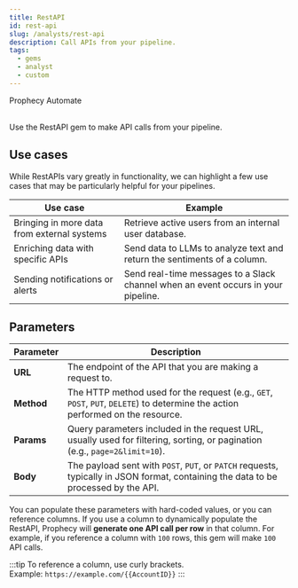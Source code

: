 ```yaml
---
title: RestAPI
id: rest-api
slug: /analysts/rest-api
description: Call APIs from your pipeline.
tags:
  - gems
  - analyst
  - custom
---
```


<span class="badge">Prophecy Automate</span><br/><br/>

Use the RestAPI gem to make API calls from your pipeline.

## Use cases

While RestAPIs vary greatly in functionality, we can highlight a few use cases that may be particularly helpful for your pipelines.

| Use case                                    | Example                                                                           |
| ------------------------------------------- | --------------------------------------------------------------------------------- |
| Bringing in more data from external systems | Retrieve active users from an internal user database.                             |
| Enriching data with specific APIs           | Send data to LLMs to analyze text and return the sentiments of a column.          |
| Sending notifications or alerts             | Send real-time messages to a Slack channel when an event occurs in your pipeline. |

## Parameters

| Parameter  | Description                                                                                                                         |
| ---------- | ----------------------------------------------------------------------------------------------------------------------------------- |
| **URL**    | The endpoint of the API that you are making a request to.                                                                           |
| **Method** | The HTTP method used for the request (e.g., `GET`, `POST`, `PUT`, `DELETE`) to determine the action performed on the resource.      |
| **Params** | Query parameters included in the request URL, usually used for filtering, sorting, or pagination (e.g., `page=2&limit=10`).         |
| **Body**   | The payload sent with `POST`, `PUT`, or `PATCH` requests, typically in JSON format, containing the data to be processed by the API. |

You can populate these parameters with hard-coded values, or you can reference columns. If you use a column to dynamically populate the RestAPI, Prophecy will **generate one API call per row** in that column. For example, if you reference a column with `100` rows, this gem will make `100` API calls.

:::tip
To reference a column, use curly brackets.<br/>
Example: `https://example.com/{{AccountID}}`
:::
